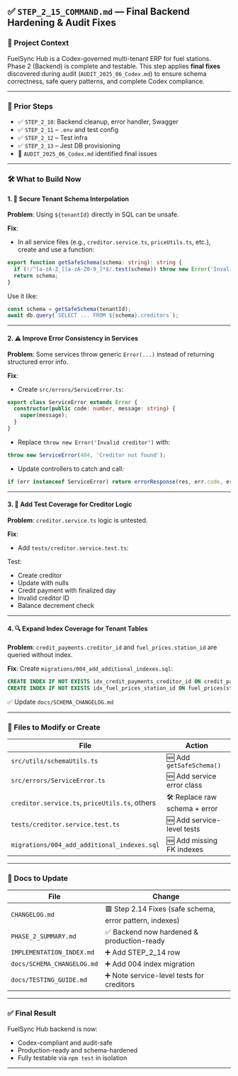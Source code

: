 ## ✅ `STEP_2_15_COMMAND.md` — Final Backend Hardening & Audit Fixes

### 📌 Project Context

FuelSync Hub is a Codex-governed multi-tenant ERP for fuel stations. Phase 2 (Backend) is complete and testable. This step applies **final fixes** discovered during audit (`AUDIT_2025_06_Codex.md`) to ensure schema correctness, safe query patterns, and complete Codex compliance.

---

### 🔁 Prior Steps

* ✅ `STEP_2_10`: Backend cleanup, error handler, Swagger
* ✅ `STEP_2_11` – `.env` and test config
* ✅ `STEP_2_12` – Test infra
* ✅ `STEP_2_13` – Jest DB provisioning
* 🧠 `AUDIT_2025_06_Codex.md` identified final issues

---

### 🛠️ What to Build Now

#### 1. 🔐 Secure Tenant Schema Interpolation

**Problem**: Using `${tenantId}` directly in SQL can be unsafe.

**Fix**:

* In all service files (e.g., `creditor.service.ts`, `priceUtils.ts`, etc.), create and use a function:

```ts
export function getSafeSchema(schema: string): string {
  if (!/^[a-zA-Z_][a-zA-Z0-9_]*$/.test(schema)) throw new Error('Invalid schema name');
  return schema;
}
```

Use it like:

```ts
const schema = getSafeSchema(tenantId);
await db.query(`SELECT ... FROM ${schema}.creditors`);
```

---

#### 2. ⚠️ Improve Error Consistency in Services

**Problem**: Some services throw generic `Error(...)` instead of returning structured error info.

**Fix**:

* Create `src/errors/ServiceError.ts`:

```ts
export class ServiceError extends Error {
  constructor(public code: number, message: string) {
    super(message);
  }
}
```

* Replace `throw new Error('Invalid creditor')` with:

```ts
throw new ServiceError(404, 'Creditor not found');
```

* Update controllers to catch and call:

```ts
if (err instanceof ServiceError) return errorResponse(res, err.code, err.message);
```

---

#### 3. 🧪 Add Test Coverage for Creditor Logic

**Problem**: `creditor.service.ts` logic is untested.

**Fix**:

* Add `tests/creditor.service.test.ts`:

Test:

* Create creditor
* Update with nulls
* Credit payment with finalized day
* Invalid creditor ID
* Balance decrement check

---

#### 4. 🔍 Expand Index Coverage for Tenant Tables

**Problem**: `credit_payments.creditor_id` and `fuel_prices.station_id` are queried without index.

**Fix**:
Create `migrations/004_add_additional_indexes.sql`:

```sql
CREATE INDEX IF NOT EXISTS idx_credit_payments_creditor_id ON credit_payments(creditor_id);
CREATE INDEX IF NOT EXISTS idx_fuel_prices_station_id ON fuel_prices(station_id);
```

✅ Update `docs/SCHEMA_CHANGELOG.md`

---

### 📁 Files to Modify or Create

| File                                           | Action                         |
| ---------------------------------------------- | ------------------------------ |
| `src/utils/schemaUtils.ts`                     | 🆕 Add `getSafeSchema()`       |
| `src/errors/ServiceError.ts`                   | 🆕 Add service error class     |
| `creditor.service.ts`, `priceUtils.ts`, others | 🛠️ Replace raw schema + error |
| `tests/creditor.service.test.ts`               | 🆕 Add service-level tests     |
| `migrations/004_add_additional_indexes.sql`    | 🆕 Add missing FK indexes      |

---

### 📘 Docs to Update

| File                       | Change                                                   |
| -------------------------- | -------------------------------------------------------- |
| `CHANGELOG.md`             | 🟥 Step 2.14 Fixes (safe schema, error pattern, indexes) |
| `PHASE_2_SUMMARY.md`       | ✅ Backend now hardened & production-ready                |
| `IMPLEMENTATION_INDEX.md`  | ➕ Add STEP\_2\_14 row                                    |
| `docs/SCHEMA_CHANGELOG.md` | ➕ Add 004 index migration                                |
| `docs/TESTING_GUIDE.md`    | ➕ Note service-level tests for creditors                 |

---

### ✅ Final Result

FuelSync Hub backend is now:

* Codex-compliant and audit-safe
* Production-ready and schema-hardened
* Fully testable via `npm test` in isolation

---
